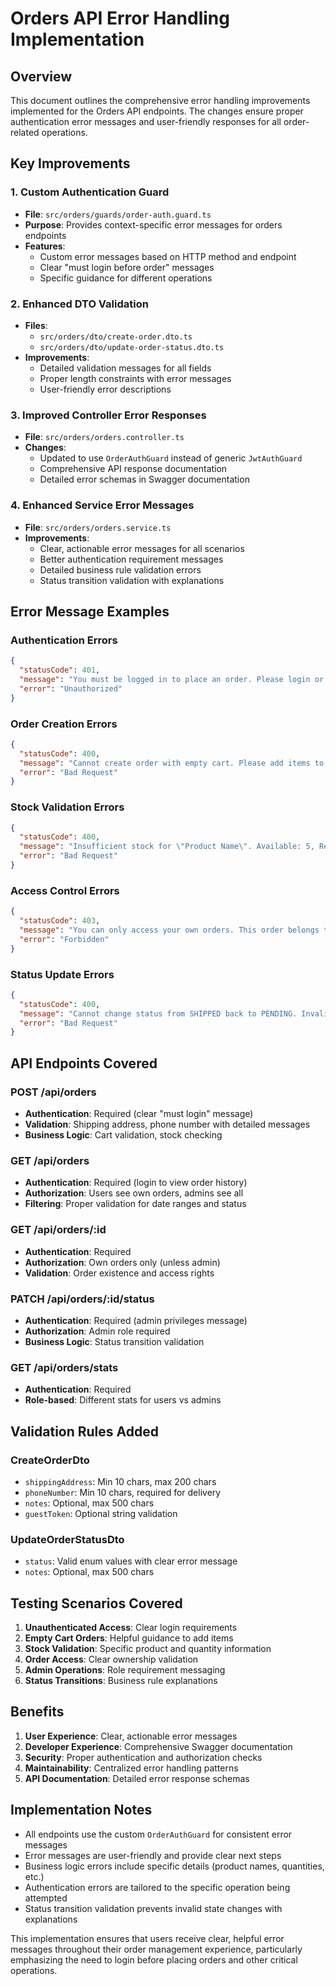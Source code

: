 # Orders API Error Handling Implementation

## Overview
This document outlines the comprehensive error handling improvements implemented for the Orders API endpoints. The changes ensure proper authentication error messages and user-friendly responses for all order-related operations.

## Key Improvements

### 1. Custom Authentication Guard
- **File**: `src/orders/guards/order-auth.guard.ts`
- **Purpose**: Provides context-specific error messages for orders endpoints
- **Features**:
  - Custom error messages based on HTTP method and endpoint
  - Clear "must login before order" messages
  - Specific guidance for different operations

### 2. Enhanced DTO Validation
- **Files**: 
  - `src/orders/dto/create-order.dto.ts`
  - `src/orders/dto/update-order-status.dto.ts`
- **Improvements**:
  - Detailed validation messages for all fields
  - Proper length constraints with error messages
  - User-friendly error descriptions

### 3. Improved Controller Error Responses
- **File**: `src/orders/orders.controller.ts`
- **Changes**:
  - Updated to use `OrderAuthGuard` instead of generic `JwtAuthGuard`
  - Comprehensive API response documentation
  - Detailed error schemas in Swagger documentation

### 4. Enhanced Service Error Messages
- **File**: `src/orders/orders.service.ts`
- **Improvements**:
  - Clear, actionable error messages for all scenarios
  - Better authentication requirement messages
  - Detailed business rule validation errors
  - Status transition validation with explanations

## Error Message Examples

### Authentication Errors
```json
{
  "statusCode": 401,
  "message": "You must be logged in to place an order. Please login or register to continue.",
  "error": "Unauthorized"
}
```

### Order Creation Errors
```json
{
  "statusCode": 400,
  "message": "Cannot create order with empty cart. Please add items to your cart first.",
  "error": "Bad Request"
}
```

### Stock Validation Errors
```json
{
  "statusCode": 400,
  "message": "Insufficient stock for \"Product Name\". Available: 5, Requested: 10. Please update your cart and try again.",
  "error": "Bad Request"
}
```

### Access Control Errors
```json
{
  "statusCode": 403,
  "message": "You can only access your own orders. This order belongs to another user.",
  "error": "Forbidden"
}
```

### Status Update Errors
```json
{
  "statusCode": 400,
  "message": "Cannot change status from SHIPPED back to PENDING. Invalid status transition.",
  "error": "Bad Request"
}
```

## API Endpoints Covered

### POST /api/orders
- **Authentication**: Required (clear "must login" message)
- **Validation**: Shipping address, phone number with detailed messages
- **Business Logic**: Cart validation, stock checking

### GET /api/orders
- **Authentication**: Required (login to view order history)
- **Authorization**: Users see own orders, admins see all
- **Filtering**: Proper validation for date ranges and status

### GET /api/orders/:id
- **Authentication**: Required
- **Authorization**: Own orders only (unless admin)
- **Validation**: Order existence and access rights

### PATCH /api/orders/:id/status
- **Authentication**: Required (admin privileges message)
- **Authorization**: Admin role required
- **Business Logic**: Status transition validation

### GET /api/orders/stats
- **Authentication**: Required
- **Role-based**: Different stats for users vs admins

## Validation Rules Added

### CreateOrderDto
- `shippingAddress`: Min 10 chars, max 200 chars
- `phoneNumber`: Min 10 chars, required for delivery
- `notes`: Optional, max 500 chars
- `guestToken`: Optional string validation

### UpdateOrderStatusDto
- `status`: Valid enum values with clear error message
- `notes`: Optional, max 500 chars

## Testing Scenarios Covered

1. **Unauthenticated Access**: Clear login requirements
2. **Empty Cart Orders**: Helpful guidance to add items
3. **Stock Validation**: Specific product and quantity information
4. **Order Access**: Clear ownership validation
5. **Admin Operations**: Role requirement messaging
6. **Status Transitions**: Business rule explanations

## Benefits

1. **User Experience**: Clear, actionable error messages
2. **Developer Experience**: Comprehensive Swagger documentation
3. **Security**: Proper authentication and authorization checks
4. **Maintainability**: Centralized error handling patterns
5. **API Documentation**: Detailed error response schemas

## Implementation Notes

- All endpoints use the custom `OrderAuthGuard` for consistent error messages
- Error messages are user-friendly and provide clear next steps
- Business logic errors include specific details (product names, quantities, etc.)
- Authentication errors are tailored to the specific operation being attempted
- Status transition validation prevents invalid state changes with explanations

This implementation ensures that users receive clear, helpful error messages throughout their order management experience, particularly emphasizing the need to login before placing orders and other critical operations.